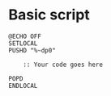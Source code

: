 # Basic script
```batchfile
@ECHO OFF
SETLOCAL
PUSHD "%~dp0"

    :: Your code goes here

POPD
ENDLOCAL
```

